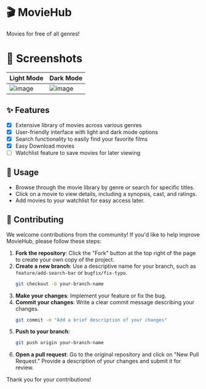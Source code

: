 # 🎬 MovieHub
Movies for free of all genres!

# 📸 Screenshots
Light Mode | Dark Mode
--- | ---
![image](https://github.com/user-attachments/assets/4d3fb56c-f8ee-4b94-b8f2-a7829ee8e842) | ![image](https://github.com/user-attachments/assets/ec1e42bf-bc98-40b6-b2b9-907243850ec2)

## ✨ Features 
- [x] Extensive library of movies across various genres
- [x] User-friendly interface with light and dark mode options
- [x] Search functionality to easily find your favorite films
- [x] Easy Download movies
- [ ] Watchlist feature to save movies for later viewing

## 🎥 Usage 
- Browse through the movie library by genre or search for specific titles.
- Click on a movie to view details, including a synopsis, cast, and ratings.
- Add movies to your watchlist for easy access later.

## 🤝 Contributing 
We welcome contributions from the community! If you'd like to help improve MovieHub, please follow these steps:
1. **Fork the repository**: Click the "Fork" button at the top right of the page to create your own copy of the project.
2. **Create a new branch**: Use a descriptive name for your branch, such as `feature/add-search-bar` or `bugfix/fix-typo`.
   ```bash
   git checkout -b your-branch-name
   ```
3. **Make your changes**: Implement your feature or fix the bug.
4. **Commit your changes**: Write a clear commit message describing your changes.
   ```bash
   git commit -m "Add a brief description of your changes"
   ```
5. **Push to your branch**: 
   ```bash
   git push origin your-branch-name
   ```
6. **Open a pull request**: Go to the original repository and click on "New Pull Request." Provide a description of your changes and submit it for review.

Thank you for your contributions!
